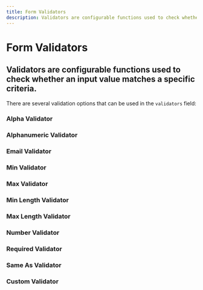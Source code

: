 ```yaml
---
title: Form Validators
description: Validators are configurable functions used to check whether an input value matches a specific criteria.
---
```


<script setup>
import * as examples from './examples';
</script>

# Form Validators
## Validators are configurable functions used to check whether an input value matches a specific criteria.

There are several validation options that can be used in the `validators` field:

### Alpha Validator

<example :component="examples.IFormValidationValidatorsAlphaExample" :html="examples.IFormValidationValidatorsAlphaExampleHTML" :js="examples.IFormValidationValidatorsAlphaExampleJS"></example>

### Alphanumeric Validator

<example :component="examples.IFormValidationValidatorsAlphanumericExample" :html="examples.IFormValidationValidatorsAlphanumericExampleHTML" :js="examples.IFormValidationValidatorsAlphanumericExampleJS"></example>

### Email Validator

<example :component="examples.IFormValidationValidatorsEmailExample" :html="examples.IFormValidationValidatorsEmailExampleHTML" :js="examples.IFormValidationValidatorsEmailExampleJS"></example>

### Min Validator

<example :component="examples.IFormValidationValidatorsMinExample" :html="examples.IFormValidationValidatorsMinExampleHTML" :js="examples.IFormValidationValidatorsMinExampleJS"></example>


### Max Validator

<example :component="examples.IFormValidationValidatorsMaxExample" :html="examples.IFormValidationValidatorsMaxExampleHTML" :js="examples.IFormValidationValidatorsMaxExampleJS"></example>

### Min Length Validator

<example :component="examples.IFormValidationValidatorsMinLengthExample" :html="examples.IFormValidationValidatorsMinLengthExampleHTML" :js="examples.IFormValidationValidatorsMinLengthExampleJS"></example>

### Max Length Validator

<example :component="examples.IFormValidationValidatorsMaxLengthExample" :html="examples.IFormValidationValidatorsMaxLengthExampleHTML" :js="examples.IFormValidationValidatorsMaxLengthExampleJS"></example>

### Number Validator

<example :component="examples.IFormValidationValidatorsNumberExample" :html="examples.IFormValidationValidatorsNumberExampleHTML" :js="examples.IFormValidationValidatorsNumberExampleJS"></example>

### Required Validator

<example :component="examples.IFormValidationValidatorsRequiredExample" :html="examples.IFormValidationValidatorsRequiredExampleHTML" :js="examples.IFormValidationValidatorsRequiredExampleJS"></example>

### Same As Validator

<example :component="examples.IFormValidationValidatorsSameAsExample" :html="examples.IFormValidationValidatorsSameAsExampleHTML" :js="examples.IFormValidationValidatorsSameAsExampleJS"></example>

### Custom Validator

<example :component="examples.IFormValidationValidatorsCustomExample" :html="examples.IFormValidationValidatorsCustomExampleHTML" :js="examples.IFormValidationValidatorsCustomExampleJS"></example>
